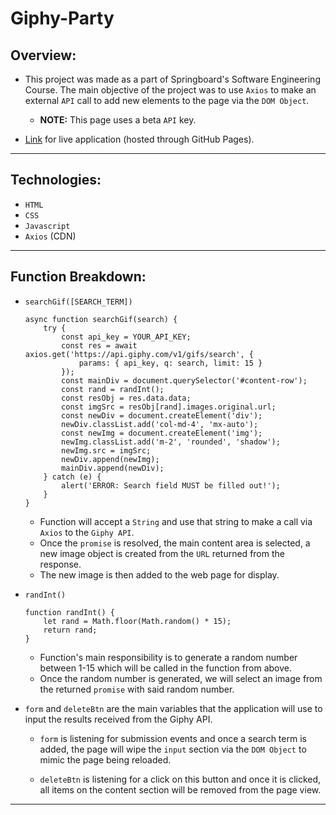 # Giphy-Party

## Overview:

- This project was made as a part of Springboard's Software Engineering Course. The main objective of the project was to use `Axios` to make an external `API` call to add new elements to the page via the `DOM Object`.

    - __NOTE:__ This page uses a beta `API` key.

- [Link](https://kn1ghtm0nster.github.io/giphy-app) for live application (hosted through GitHub Pages).

---

## Technologies:

- `HTML`
- `CSS`
- `Javascript`
- `Axios` (CDN)

---

## Function Breakdown:

- `searchGif([SEARCH_TERM])`

    ```JS
    async function searchGif(search) {
        try {
            const api_key = YOUR_API_KEY;
            const res = await axios.get('https://api.giphy.com/v1/gifs/search', {
                params: { api_key, q: search, limit: 15 }
            });
            const mainDiv = document.querySelector('#content-row');
            const rand = randInt();
            const resObj = res.data.data;
            const imgSrc = resObj[rand].images.original.url;
            const newDiv = document.createElement('div');
            newDiv.classList.add('col-md-4', 'mx-auto');
            const newImg = document.createElement('img');
            newImg.classList.add('m-2', 'rounded', 'shadow');
            newImg.src = imgSrc;
            newDiv.append(newImg);
            mainDiv.append(newDiv);
        } catch (e) {
            alert('ERROR: Search field MUST be filled out!');
        }
    }
    ```

    - Function will accept a `String` and use that string to make a call via `Axios` to the `Giphy API`.
    - Once the `promise` is resolved, the main content area is selected, a new image object is created from the `URL` returned from the response.
    - The new image is then added to the web page for display.

- `randInt()`

    ```JS
    function randInt() {
        let rand = Math.floor(Math.random() * 15);
        return rand;
    }
    ```

    - Function's main responsibility is to generate a random number between 1-15 which will be called in the function from above.
    - Once the random number is generated, we will select an image from the returned `promise` with said random number.

- `form` and `deleteBtn` are the main variables that the application will use to input the results received from the Giphy API.

    - `form` is listening for submission events and once a search term is added, the page will wipe the `input` section via the `DOM Object` to mimic the page being reloaded.
    
    - `deleteBtn` is listening for a click on this button and once it is clicked, all items on the content section will be removed from the page view.


---
